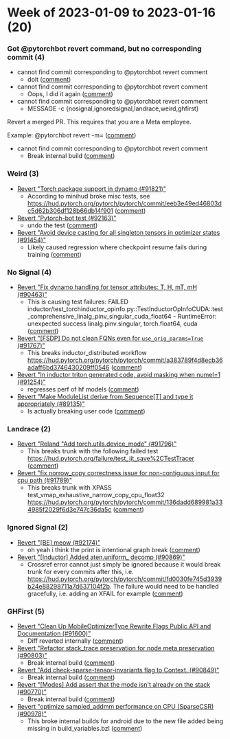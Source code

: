 # Week of 2023-01-09 to 2023-01-16 (20)

### Got @pytorchbot revert command, but no corresponding commit (4)

- cannot find commit corresponding to @pytorchbot revert comment
  - doit ([comment](https://github.com/malfet/deleteme/pull/37#issuecomment-1382554439))
- cannot find commit corresponding to @pytorchbot revert comment
  - Oops, I did it again ([comment](https://github.com/malfet/deleteme/pull/36#issuecomment-1382458541))
- cannot find commit corresponding to @pytorchbot revert comment
  - MESSAGE -c
                          {nosignal,ignoredsignal,landrace,weird,ghfirst}

Revert a merged PR. This requires that you are a Meta employee.

Example:
  @pytorchbot revert -m= ([comment](https://github.com/pytorch/pytorch/pull/92120#issuecomment-1382380513))
- cannot find commit corresponding to @pytorchbot revert comment
  - Break internal build ([comment](https://github.com/pytorch/pytorch/pull/91384#issuecomment-1378423441))

### Weird (3)

- [Revert "Torch package support in dynamo (#91821)"](https://github.com/pytorch/pytorch/commit/f6c7cf1bf579cc42ea7e21bd557168625648a3e9)
  - According to minihud broke misc tests, see https://hud.pytorch.org/pytorch/pytorch/commit/eeb3e49ed46803dc5d62b306df128b66db14f901 ([comment](https://github.com/pytorch/pytorch/pull/91821#issuecomment-1375718271))
- [Revert "Pytorch-bot test (#92163)"](https://github.com/pytorch/pytorch/commit/4d26903739fa3857755f5508b7c9dba39c9c53fa)
  - undo the test ([comment](https://github.com/pytorch/pytorch/pull/92163#issuecomment-1382239369))
- [Revert "Avoid device casting for all singleton tensors in optimizer states (#91454)"](https://github.com/pytorch/pytorch/commit/7f2b5ea1e1495a1706ccf88269a0e920354240e3)
  - Likely caused regression where checkpoint resume fails during training ([comment](https://github.com/pytorch/pytorch/pull/91454#issuecomment-1377704145))

### No Signal (4)

- [Revert "Fix dynamo handling for tensor attributes: T, H, mT, mH (#90463)"](https://github.com/pytorch/pytorch/commit/84266ae6701c95fd76b50101e07981b1ef6dfe33)
  - This is causing test failures: FAILED inductor/test_torchinductor_opinfo.py::TestInductorOpInfoCUDA::test_comprehensive_linalg_pinv_singular_cuda_float64 - RuntimeError: unexpected success linalg.pinv.singular, torch.float64, cuda ([comment](https://github.com/pytorch/pytorch/pull/90463#issuecomment-1375929013))
- [Revert "[FSDP] Do not clean FQNs even for `use_orig_params=True` (#91767)"](https://github.com/pytorch/pytorch/commit/7bdcf6d4f096e5791dabd97f351198ab5c59252b)
  - This breaks inductor_distributed workflow https://hud.pytorch.org/pytorch/pytorch/commit/a383789f4d8ecb36adaff6bd3746430209ff0546 ([comment](https://github.com/pytorch/pytorch/pull/91767#issuecomment-1380878048))
- [Revert "In inductor triton generated code, avoid masking when numel=1 (#91254)"](https://github.com/pytorch/pytorch/commit/66b324cf06bce720887dabac710aee11b522450f)
  - regresses perf of hf models ([comment](https://github.com/pytorch/pytorch/pull/91254#issuecomment-1382626545))
- [Revert "Make ModuleList derive from Sequence[T] and type it appropriately (#89135)"](https://github.com/pytorch/pytorch/commit/f8e641bad4942a48cff95082b182c17cb779d245)
  - Is actually breaking user code ([comment](https://github.com/pytorch/pytorch/pull/89135#issuecomment-1381042429))

### Landrace (2)

- [Revert "Reland "Add torch.utils.device_mode" (#91796)"](https://github.com/pytorch/pytorch/commit/9b415240d466a040fcf30e3aba405fd698a09e18)
  - This breaks trunk with the following failed test https://hud.pytorch.org/failure/test_jit_save%2CTestTracer ([comment](https://github.com/pytorch/pytorch/pull/91796#issuecomment-1375102106))
- [Revert "fix norrow_copy correctness issue for non-contiguous input for cpu path (#91789)"](https://github.com/pytorch/pytorch/commit/d85f3c8237fa8bdf116fee7a0ab995128e062478)
  - This breaks trunk with XPASS test_vmap_exhaustive_narrow_copy_cpu_float32 https://hud.pytorch.org/pytorch/pytorch/commit/136dadd689981a334985f2029f6d3e747c36da5c ([comment](https://github.com/pytorch/pytorch/pull/91789#issuecomment-1375173559))

### Ignored Signal (2)

- [Revert "[BE] meow (#92174)"](https://github.com/pytorch/pytorch/commit/1490dc6421563cce292c47ed6cb3f99ace77e214)
  - oh yeah i think the print is intentional graph break ([comment](https://github.com/pytorch/pytorch/pull/92174#issuecomment-1382682585))
- [Revert "[Inductor] Added aten.uniform_ decomp (#90869)"](https://github.com/pytorch/pytorch/commit/43050b83012787c08702d0c332b8878de730f2e6)
  - Crossref error cannot just simply be ignored because it would break trunk for every commits after this, i.e. https://hud.pytorch.org/pytorch/pytorch/commit/fd0030fe745d3939b24e88298711a7d637104f2b.  The failure would need to be handled gracefully, i.e. adding an XFAIL for example ([comment](https://github.com/pytorch/pytorch/pull/90869#issuecomment-1378110658))

### GHFirst (5)

- [Revert "Clean Up MobileOptimizerType Rewrite Flags Public API and Documentation (#91600)"](https://github.com/pytorch/pytorch/commit/3aeb7127b4430dad7e48a54b5fe878f3752ddbe3)
  - Diff reverted internally ([comment](https://github.com/pytorch/pytorch/pull/91600#issuecomment-1377912469))
- [Revert "Refactor stack_trace preservation for node meta preservation (#90803)"](https://github.com/pytorch/pytorch/commit/498be7ed256207a41990b4eebfdbd7bae01ef235)
  - Break internal build ([comment](https://github.com/pytorch/pytorch/pull/90803#issuecomment-1377058921))
- [Revert "Add check-sparse-tensor-invariants flag to Context. (#90849)"](https://github.com/pytorch/pytorch/commit/c7a22bb7c7c9c15feb9e71c65a144cc8deb8cf2d)
  - Break internal build ([comment](https://github.com/pytorch/pytorch/pull/90849#issuecomment-1380078018))
- [Revert "[Modes] Add assert that the mode isn't already on the stack (#90770)"](https://github.com/pytorch/pytorch/commit/db466ae0579846f7b36c5ead87a31b00707f1326)
  - Break internal build ([comment](https://github.com/pytorch/pytorch/pull/90770#issuecomment-1380701987))
- [Revert "optimize sampled_addmm performance on CPU (SparseCSR) (#90978)"](https://github.com/pytorch/pytorch/commit/c5836153f5332ca83d5cacde38f2829a4d54793e)
  - This broke internal builds for android due to the new file added being missing in build_variables.bzl ([comment](https://github.com/pytorch/pytorch/pull/90978#issuecomment-1379424891))
